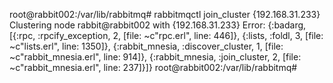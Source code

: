 root@rabbit002:/var/lib/rabbitmq# rabbitmqctl join_cluster {192.168.31.233}
Clustering node rabbit@rabbit002 with {192.168.31.233}
Error:
{:badarg, [{:rpc, :rpcify_exception, 2, [file: ~c"rpc.erl", line: 446]}, {:lists, :foldl, 3, [file: ~c"lists.erl", line: 1350]}, {:rabbit_mnesia, :discover_cluster, 1, [file: ~c"rabbit_mnesia.erl", line: 914]}, {:rabbit_mnesia, :join_cluster, 2, [file: ~c"rabbit_mnesia.erl", line: 237]}]}
root@rabbit002:/var/lib/rabbitmq#
